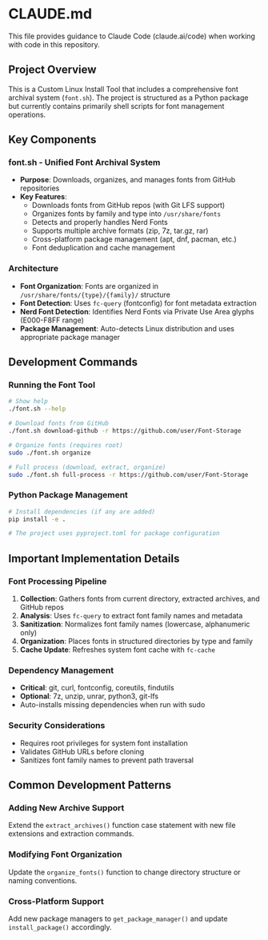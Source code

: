 # CLAUDE.md

This file provides guidance to Claude Code (claude.ai/code) when working with code in this repository.

## Project Overview

This is a Custom Linux Install Tool that includes a comprehensive font archival system (`font.sh`). The project is structured as a Python package but currently contains primarily shell scripts for font management operations.

## Key Components

### font.sh - Unified Font Archival System
- **Purpose**: Downloads, organizes, and manages fonts from GitHub repositories
- **Key Features**:
  - Downloads fonts from GitHub repos (with Git LFS support)
  - Organizes fonts by family and type into `/usr/share/fonts`
  - Detects and properly handles Nerd Fonts
  - Supports multiple archive formats (zip, 7z, tar.gz, rar)
  - Cross-platform package management (apt, dnf, pacman, etc.)
  - Font deduplication and cache management

### Architecture
- **Font Organization**: Fonts are organized in `/usr/share/fonts/{type}/{family}/` structure
- **Font Detection**: Uses `fc-query` (fontconfig) for font metadata extraction
- **Nerd Font Detection**: Identifies Nerd Fonts via Private Use Area glyphs (E000-F8FF range)
- **Package Management**: Auto-detects Linux distribution and uses appropriate package manager

## Development Commands

### Running the Font Tool
```bash
# Show help
./font.sh --help

# Download fonts from GitHub
./font.sh download-github -r https://github.com/user/Font-Storage

# Organize fonts (requires root)
sudo ./font.sh organize

# Full process (download, extract, organize)
sudo ./font.sh full-process -r https://github.com/user/Font-Storage
```

### Python Package Management
```bash
# Install dependencies (if any are added)
pip install -e .

# The project uses pyproject.toml for package configuration
```

## Important Implementation Details

### Font Processing Pipeline
1. **Collection**: Gathers fonts from current directory, extracted archives, and GitHub repos
2. **Analysis**: Uses `fc-query` to extract font family names and metadata
3. **Sanitization**: Normalizes font family names (lowercase, alphanumeric only)
4. **Organization**: Places fonts in structured directories by type and family
5. **Cache Update**: Refreshes system font cache with `fc-cache`

### Dependency Management
- **Critical**: git, curl, fontconfig, coreutils, findutils
- **Optional**: 7z, unzip, unrar, python3, git-lfs
- Auto-installs missing dependencies when run with sudo

### Security Considerations
- Requires root privileges for system font installation
- Validates GitHub URLs before cloning
- Sanitizes font family names to prevent path traversal

## Common Development Patterns

### Adding New Archive Support
Extend the `extract_archives()` function case statement with new file extensions and extraction commands.

### Modifying Font Organization
Update the `organize_fonts()` function to change directory structure or naming conventions.

### Cross-Platform Support
Add new package managers to `get_package_manager()` and update `install_package()` accordingly.